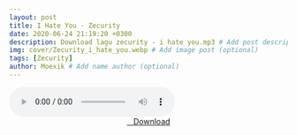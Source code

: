 ```yaml
---
layout: post
title: I Hate You - Zecurity
date: 2020-06-24 21:19:20 +0300
description: Download lagu zecurity - i hate you.mp3 # Add post description (optional)
img: cover/Zecurity_i_hate_you.webp # Add image post (optional)
tags: [Zecurity]
author: Moexik # Add name author (optional)
---
```


<audio class='js-player' style="--plyr-color-main: #212121;" controls>
<source src="https://drive.google.com/uc?authuser=0&id=1zqDhm7YaSbE4PPfK-sGesk0SbRAx4kfP&export=download" type="audio/mp3">
</audio><br />

<center>
<a href="/dl/ihateyou-zecurity/" ><i class="fa fa-caret-down" aria-hidden="true"></i>&nbsp; &nbsp;Download</a>
</center><br />
